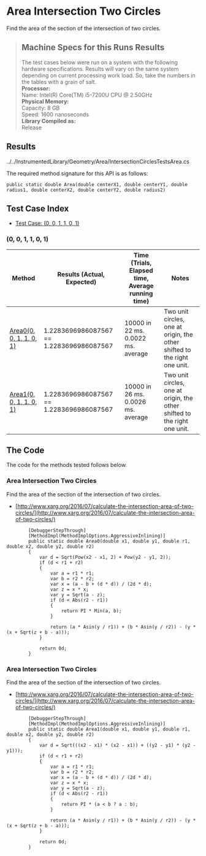 # Area Intersection Two Circles

Find the area of the section of the intersection of two circles.

> ## Machine Specs for this Runs Results
> The test cases below were run on a system with the following hardware specifications. Results will vary on the same system depending on current processing work load. So, take the numbers in the tables with a grain of salt.  
> **Processor:**  
> Name: Intel(R) Core(TM) i5-7200U CPU @ 2.50GHz  
  > **Physical Memory:**  
> Capacity: 8 GB  
> Speed: 1600 nanoseconds  
  > **Library Compiled as:**  
> Release  

## Results

../../InstrumentedLibrary/Geometry/Area/IntersectionCirclesTestsArea.cs

The required method signature for this API is as follows:

```CSharp
public static double Area(double centerX1, double centerY1, double radius1, double centerX2, double centerY2, double radius2)
```

## Test Case Index

- [Test Case: (0, 0, 1, 1, 0, 1)](#0,-0,-1,-1,-0,-1)

### (0, 0, 1, 1, 0, 1)

| Method | Results (Actual, Expected) | Time (Trials, Elapsed time, Average running time) | Notes |
|---|---|---|---|
| [Area0(0, 0, 1, 1, 0, 1)](#Area-Intersection-Two-Circles) | 1.2283696986087567 == 1.2283696986087567 | 10000 in 22 ms. 0.0022 ms. average | Two unit circles, one at origin, the other shifted to the right one unit. |
| [Area1(0, 0, 1, 1, 0, 1)](#Area-Intersection-Two-Circles) | 1.2283696986087567 == 1.2283696986087567 | 10000 in 26 ms. 0.0026 ms. average | Two unit circles, one at origin, the other shifted to the right one unit. |

## The Code

The code for the methods tested follows below.

### Area Intersection Two Circles

Find the area of the section of the intersection of two circles.  
- [http://www.xarg.org/2016/07/calculate-the-intersection-area-of-two-circles/](http://www.xarg.org/2016/07/calculate-the-intersection-area-of-two-circles/)

```CSharp
        [DebuggerStepThrough]
        [MethodImpl(MethodImplOptions.AggressiveInlining)]
        public static double Area0(double x1, double y1, double r1, double x2, double y2, double r2)
        {
            var d = Sqrt(Pow(x2 - x1, 2) + Pow(y2 - y1, 2));
            if (d < r1 + r2)
            {
                var a = r1 * r1;
                var b = r2 * r2;
                var x = (a - b + (d * d)) / (2d * d);
                var z = x * x;
                var y = Sqrt(a - z);
                if (d < Abs(r2 - r1))
                {
                    return PI * Min(a, b);
                }

                return (a * Asin(y / r1)) + (b * Asin(y / r2)) - (y * (x + Sqrt(z + b - a)));
            }

            return 0d;
        }
```

### Area Intersection Two Circles

Find the area of the section of the intersection of two circles.  
- [http://www.xarg.org/2016/07/calculate-the-intersection-area-of-two-circles/](http://www.xarg.org/2016/07/calculate-the-intersection-area-of-two-circles/)

```CSharp
        [DebuggerStepThrough]
        [MethodImpl(MethodImplOptions.AggressiveInlining)]
        public static double Area1(double x1, double y1, double r1, double x2, double y2, double r2)
        {
            var d = Sqrt(((x2 - x1) * (x2 - x1)) + ((y2 - y1) * (y2 - y1)));
            if (d < r1 + r2)
            {
                var a = r1 * r1;
                var b = r2 * r2;
                var x = (a - b + (d * d)) / (2d * d);
                var z = x * x;
                var y = Sqrt(a - z);
                if (d < Abs(r2 - r1))
                {
                    return PI * (a < b ? a : b);
                }

                return (a * Asin(y / r1)) + (b * Asin(y / r2)) - (y * (x + Sqrt(z + b - a)));
            }

            return 0d;
        }
```

